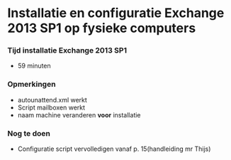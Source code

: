 # Installatie en configuratie Exchange 2013 SP1 op fysieke computers

### Tijd installatie Exchange 2013 SP1 
- 59 minuten

### Opmerkingen
- autounattend.xml werkt
- Script mailboxen werkt
- naam machine veranderen **voor** installatie

### Nog te doen
- Configuratie script vervolledigen vanaf p. 15(handleiding mr Thijs)